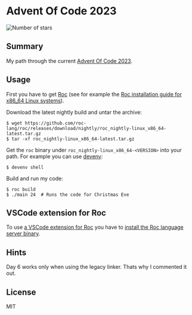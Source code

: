 # Advent Of Code 2023

![Number of stars](https://img.shields.io/badge/Advent_Of_Code_2023-40_*-success)

## Summary

My path through the current [Advent Of Code
2023](https://adventofcode.com/2023).

## Usage

First you have to get [Roc](https://www.roc-lang.org/) (see for example the [Roc
installation guide for x86_64 Linux
systems](https://github.com/roc-lang/roc/blob/main/getting_started/linux_x86_64.md)).

Download the latest nightly build and untar the archive:

    $ wget https://github.com/roc-lang/roc/releases/download/nightly/roc_nightly-linux_x86_64-latest.tar.gz
    $ tar -xf roc_nightly-linux_x86_64-latest.tar.gz

Get the `roc` binary under `roc_nightly-linux_x86_64-<VERSION>` into your path.
For example you can use [devenv](https://devenv.sh/):

    $ devenv shell

Build and run my code:

    $ roc build
    $ ./main 24  # Runs the code for Christmas Eve

## VSCode extension for Roc

To use [a VSCode extension for
Roc](https://github.com/ivan-demchenko/roc-vscode-unofficial) you have to
[install the Roc language server
binary](https://github.com/ayazhafiz/roc/blob/lang-srv/crates/lang_srv/).

## Hints

Day 6 works only when using the legacy linker. Thats why I commented it out.

## License

MIT
